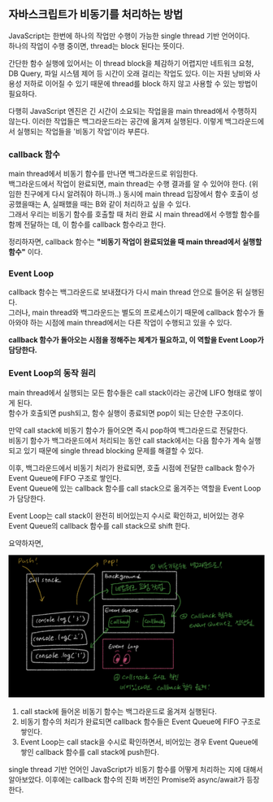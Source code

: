 ## 자바스크립트가 비동기를 처리하는 방법

JavaScript는 한번에 하나의 작업만 수행이 가능한 single thread 기반 언어이다.<br/>
하나의 작업이 수행 중이면, thread는 block 된다는 뜻이다.

간단한 함수 실행에 있어서는 이 thread block을 체감하기 어렵지만 네트워크 요청, DB Query, 파일 시스템 제어 등 시간이 오래 걸리는 작업도 있다. 이는 자원 낭비와 사용성 저하로 이어질 수 있기 때문에 thread를 block 하지 않고 사용할 수 있는 방법이 필요하다.

다행히 JavaScript 엔진은 긴 시간이 소요되는 작업을을 main thread에서 수행하지 않는다. 이러한 작업들은 백그라운드라는 공간에 옮겨져 실행된다. 이렇게 백그라운드에서 실행되는 작업들을 '비동기 작업'이라 부른다.

### callback 함수

main thread에서 비동기 함수를 만나면 백그라운드로 위임한다. <br/>
백그라운드에서 작업이 완료되면, main thread는 수행 결과를 알 수 있어야 한다. (위임한 친구에게 다시 알려줘야 하니까..)
동시에 main thread 입장에서 함수 호출이 성공했을때는 A, 실패했을 때는 B와 같이 처리하고 싶을 수 있다. <br/>
그래서 우리는 비동기 함수를 호출할 때 처리 완료 시 main thread에서 수행할 함수를 함께 전달하는 데, 이 함수를 callback 함수라고 한다.

정리하자면, callback 함수는 **"비동기 작업이 완료되었을 때 main thread에서 실행할 함수"** 이다.

### Event Loop

callback 함수는 백그라운드로 보내졌다가 다시 main thread 안으로 들어온 뒤 실행된다. <br/> 그러나, main thread와 백그라운드는 별도의 프로세스이기 때문에 callback 함수가 돌아와야 하는 시점에 main thread에서는 다른 작업이 수행되고 있을 수 있다.

**callback 함수가 돌아오는 시점을 정해주는 체계가 필요하고, 이 역할을 Event Loop가 담당한다.**

### Event Loop의 동작 원리

main thread에서 실행되는 모든 함수들은 call stack이라는 공간에 LIFO 형태로 쌓이게 된다.<br/>
함수가 호출되면 push되고, 함수 실행이 종료되면 pop이 되는 단순한 구조이다.<br/>

만약 call stack에 비동기 함수가 들어오면 즉시 pop하여 백그라운드로 전달한다. <br/> 비동기 함수가 백그라운드에서 처리되는 동안 call stack에서는 다음 함수가 계속 실행되고 있기 때문에 single thread blocking 문제를 해결할 수 있다.

이후, 백그라운드에서 비동기 처리가 완료되면, 호출 시점에 전달한 callback 함수가 Event Queue에 FIFO 구조로 쌓인다.<br/> Event Queue에 있는 callback 함수를 call stack으로 옮겨주는 역할을 Event Loop가 담당한다.

Event Loop는 call stack이 완전히 비어있는지 수시로 확인하고, 비어있는 경우 Event Queue의 callback 함수를 call stack으로 shift 한다.

요약하자면,

![Event Loop](./images/event-loop.png)

1. call stack에 들어온 비동기 함수는 백그라운드로 옮겨져 실행된다.
2. 비동기 함수의 처리가 완료되면 callback 함수들은 Event Queue에 FIFO 구조로 쌓인다.
3. Event Loop는 call stack을 수시로 확인하면서, 비어있는 경우 Event Queue에 쌓인 callback 함수를 call stack에 push한다.

single thread 기반 언어인 JavaScript가 비동기 함수를 어떻게 처리하는 지에 대해서 알아보았다.
이후에는 callback 함수의 진화 버전인 Promise와 async/await가 등장한다.
